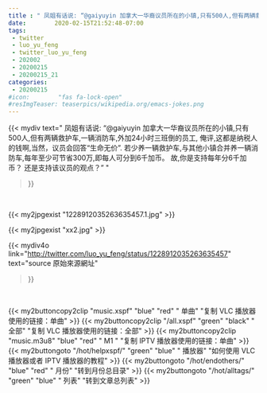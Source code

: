 ```yaml
---
title : " 凤姐有话说: “@gaiyuyin 加拿大一华裔议员所在的小镇,只有500人,但有两辆救护车,一辆消防车,外加24小时三班倒的员工,&#10;&#10;俺评,这都是纳税人的钱啊,当然，议员会回答“生命无价”.&#10;若少养一辆救护车,与其他小镇合并养一辆消防车,每年至少可节省300万,即每人可分到6千加币。&#10;&#10;故,你是支持每年分6千加币？&#10;还是支持该议员的观点？”  "
date:        2020-02-15T21:52:48-07:00
tags:
 - twitter
 - luo_yu_feng
 - twitter_luo_yu_feng
 - 202002
 - 20200215
 - 20200215_21
categories:
 - 20200215
#icon:        "fas fa-lock-open"
#resImgTeaser: teaserpics/wikipedia.org/emacs-jokes.png
---
```


{{< mydiv text=" 凤姐有话说: “@gaiyuyin 加拿大一华裔议员所在的小镇,只有500人,但有两辆救护车,一辆消防车,外加24小时三班倒的员工,&#10;&#10;俺评,这都是纳税人的钱啊,当然，议员会回答“生命无价”.&#10;若少养一辆救护车,与其他小镇合并养一辆消防车,每年至少可节省300万,即每人可分到6千加币。&#10;&#10;故,你是支持每年分6千加币？&#10;还是支持该议员的观点？”  "
>}}
<br>


 {{< my2jpgexist "1228912035263635457.1.jpg" >}}<br> 

{{< my2jpgexist "xx2.jpg" >}}<br>


{{< mydiv4o link="http://twitter.com/luo_yu_feng/status/1228912035263635457"
text="source 原始來源網址"
>}}


<br>



{{< my2buttoncopy2clip "music.xspf"        "blue"   "red"    " 单曲"  "复制 VLC 播放器使用的链接：单曲" >}} {{< my2buttoncopy2clip "/all.xspf"         "green"  "black"  " 全部"  "复制 VLC 播放器使用的链接：全部" >}} {{< my2buttoncopy2clip "music.m3u8"        "blue"   "red"    " M1 "    "复制 IPTV 播放器使用的链接：单曲" >}} {{< my2buttongoto      "/hot/helpxspf/"    "green"  "blue"   " 播放器" "如何使用 VLC 播放器或者 IPTV 播放器的教程" >}} {{< my2buttongoto      "/hot/endothers/"   "blue"   "red"    " 月份"   "转到月份总目录" >}} {{< my2buttongoto      "/hot/alltags/"     "green"  "blue"   " 列表"   "转到文章总列表" >}} 
